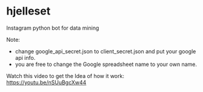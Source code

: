# hjelleset
Instagram python bot for data mining

Note:
- change google_api_secret.json to client_secret.json and put your google api info.
- you are free to change the Google spreadsheet name to your own name.

Watch this video to get the Idea of how it work: https://youtu.be/nSUuBgcXw44
